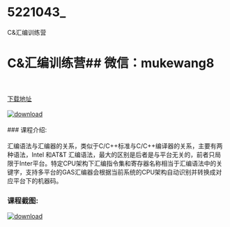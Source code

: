# 5221043_
C&amp;汇编训练营
# C&汇编训练营## 微信：mukewang8
<br/></br>[下载地址](http://www.36tz.cn/article/5221043 "下载地址")
<br/></br>[![download](http://36tz.cn/muke_img/2021_09_1-21-300x181.png "下载地址")](http://www.36tz.cn/article/5221043 "下载地址")
<br/></br>### 课程介绍:<br/></br>汇编语法与汇编器的关系，类似于C/C++标准与C/C++编译器的关系，主要有两种语法，Intel 和AT&T 汇编语法，最大的区别是后者是与平台无关的，前者只局限于Inter平台。特定CPU架构下汇编指令集和寄存器名称相当于汇编语法中的关键字，支持多平台的GAS汇编器会根据当前系统的CPU架构自动识别并转换成对应平台下的机器码。

### 课程截图:
[![download](http://36tz.cn/muke_img/2021_09_2-19.png "下载地址")](http://www.36tz.cn/article/5221043 "下载地址")
